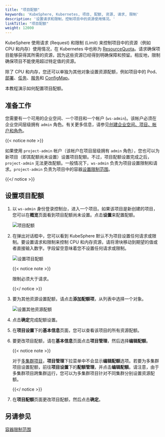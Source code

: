 ```yaml
---
title: "项目配额"
keywords: 'KubeSphere, Kubernetes, 项目, 配额, 资源, 请求, 限制'
description: '设置请求和限制，控制项目中的资源使用情况。'
linkTitle: "项目配额"
weight: 12000
---
```


KubeSphere 使用请求 (Request) 和限制 (Limit) 来控制项目中的资源（例如 CPU 和内存）使用情况，在 Kubernetes 中也称为 [ResourceQuota](https://kubernetes.io/zh/docs/concepts/policy/resource-quotas/)。请求确保项目能够获得其所需的资源，因为这些资源已经得到明确保障和预留。相反地，限制确保项目不能使用超过特定值的资源。

除了 CPU 和内存，您还可以单独为其他对象设置资源配额，例如项目中的 Pod、[部署](../../project-user-guide/application-workloads/deployments/)、[任务](../../project-user-guide/application-workloads/jobs/)、[服务](../../project-user-guide/application-workloads/services/)和 [ConfigMap](../../project-user-guide/configuration/configmaps/)。

本教程演示如何配置项目配额。

## 准备工作

您需要有一个可用的企业空间、一个项目和一个帐户 (`ws-admin`)。该帐户必须在企业空间层级拥有 `admin` 角色。有关更多信息，请参见[创建企业空间、项目、帐户和角色](../../quick-start/create-workspace-and-project/)。

{{< notice note >}}

如果使用 `project-admin` 帐户（该帐户在项目层级拥有 `admin` 角色），您也可以为新项目（即其配额尚未设置）设置项目配额。不过，项目配额设置完成之后，`project-admin` 无法更改配额。一般情况下，`ws-admin` 负责为项目设置限制和请求。`project-admin` 负责为项目中的容器[设置限制范围](../../project-administration/container-limit-ranges/)。 

{{</ notice >}} 

## 设置项目配额

1. 以 `ws-admin` 身份登录控制台，进入一个项目。如果该项目是新创建的项目，您可以在**概览**页面看到项目配额尚未设置。点击**设置**来配置配额。

   ![项目配额](/images/docs/zh-cn/workspace-administration-and-user-guide/project-quotas/project-quotas.PNG)

2. 在弹出对话框中，您可以看到 KubeSphere 默认不为项目设置任何请求或限制。要设置请求和限制来控制 CPU 和内存资源，请将滑块移动到期望的值或者直接输入数字。字段留空意味着您不设置任何请求或限制。

   ![设置项目配额](/images/docs/zh-cn/workspace-administration-and-user-guide/project-quotas/set-project-quotas.PNG)

   {{< notice note >}}

   限制必须大于请求。

   {{</ notice >}} 

3. 要为其他资源设置配额，请点击**添加配额项**，从列表中选择一个对象。

   ![设置其他资源配额](/images/docs/zh-cn/workspace-administration-and-user-guide/project-quotas/set-other-resource-quotas.PNG)

4. 点击**确定**完成配额设置。

5. 在**项目设置**下的**基本信息**页面，您可以查看该项目的所有资源配额。

6. 要更改项目配额，请在**基本信息**页面点击**项目管理**，然后选择**编辑配额**。

   {{< notice note >}}

   对于[多集群项目](../../project-administration/project-and-multicluster-project/#多集群项目)，**项目管理**下拉菜单中不会显示**编辑配额**选项。若要为多集群项目设置配额，前往**项目设置**下的**配额管理**，并点击**编辑配额**。请注意，由于多集群项目跨集群运行，您可以为多集群项目针对不同集群分别设置资源配额。

   {{</ notice >}} 

7. 在**项目配额**页面更改项目配额，然后点击**确定**。

## 另请参见

[容器限制范围](../../project-administration/container-limit-ranges/)
